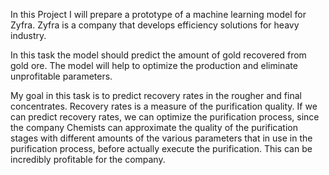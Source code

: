 In this Project I will prepare a prototype of a machine learning model for Zyfra. Zyfra is a company that develops efficiency solutions for heavy industry.

In this task the model should predict the amount of gold recovered from gold ore. The model will help to optimize the production and eliminate unprofitable parameters.

My goal in this task is to predict recovery rates in the rougher and final concentrates. Recovery rates is a measure of the purification quality. If we can predict recovery rates, we can optimize the purification process, since the company Chemists can approximate the quality of the purification stages with different amounts of the various parameters that in use in the purification process, before actually execute the purification. This can be incredibly profitable for the company.
